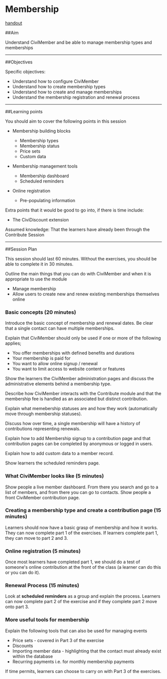 # Membership
[handout](../handout/membership.md)

##Aim

Understand CiviMember and be able to manage membership types and memberships

---
##Objectives

Specific objectives:

- Understand how to configure CiviMember
- Understand how to create membership types
- Understand how to create and manage memberships
- Understand the membership registration and renewal process

---
##Learning points

You should aim to cover the following points in this session

- Membership building blocks

    - Membership types
    - Membership status
    - Price sets
    - Custom data
- Membership management tools

    - Membership dashboard
    - Scheduled reminders
- Online registration

    - Pre-populating information

Extra points that it would be good to go into, if there is time include:

- The CiviDiscount extension

Assumed knowledge:
That the learners have already been through the Contribute Session

---
##Session Plan

This session should last 60 minutes. Without the exercises, you should be able to complete it in 30 minutes.

Outline the main things that you can do with CiviMember and when it is appropriate to use the module

- Manage membership
- Allow users to create new and renew existing memberships themselves online

### Basic concepts (20 minutes)

Introduce the basic concept of membership and renewal dates. Be clear that a single contact can have multiple memberships.

Explain that CiviMember should only be used if one or more of the following applies;

- You offer memberships with defined benefits and durations
- Your membership is paid for
- You want to allow online signup / renewal
- You want to limit access to website content or features

Show the learners the CiviMember administration pages and discuss the administrative elements behind a membership type.

Describe how CiviMember interacts with the Contribute module and that the membership fee is handled as an associated but distinct contribution.

Explain what memebership statuses are and how they work (automatically move through membership statuses).

Discuss how over time, a single membership will have a history of contributions representing renewals.

Explain how to add Membership signup to a contribution page and that contribution pages can be completed by anonymous or logged in users.

Explain how to add custom data to a member record.

Show learners the scheduled reminders page.

### What CiviMember looks like (5 minutes)

Show people a live member dashboard. From there you search and go to a list of members, and from there you can go to contacts.
Show people a front CiviMember contribution page.

### Creating a membership type and create a contribution page (15 minutes)

Learners should now have a basic grasp of membership and how it works. They can now complete part 1 of the exercises. If learners complete part 1, they can move to part 2 and 3.

### Online registration (5 minutes)

Once most learners have completed part 1, we should do a test of someone's online contribution at the front of the class (a learner can do this or you can do it).

### Renewal Process (15 minutes)

Look at **scheduled reminders** as a group and explain the process.
Learners can now complete part 2 of the exercise and if they complete part 2 move onto part 3.

### More useful tools for membership

Explain the following tools that can also be used for managing events

- Price sets - covered in Part 3 of the exercise
- Discounts
- Importing member data - highlighting that the contact must already exist within the database
- Recurring payments i.e. for monthly membership payments

 If time permits, learners can choose to carry on with Part 3 of the exercises.
